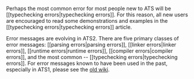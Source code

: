 Perhaps the most common error for most people new to ATS will be [[typechecking errors|typechecking errors]]. For this reason, all new users are encouraged to read some demonstrations and examples in the  [[typechecking errors|typechecking errors]] article.

Error messages are evolving in ATS2. There are five primary classes of error messages: [[parsing errors|parsing errors]], [[linker errors|linker errors]], [[runtime errors|runtime errors]], [[compiler errors|compiler errors]], and the most common -- [[typechecking errors|typechecking errors]]. For error messages known to have been used in the past, especially in ATS1, please see the [old wiki][1].

[1]: https://sourceforge.net/p/ats-lang/wiki/Error%20messages/